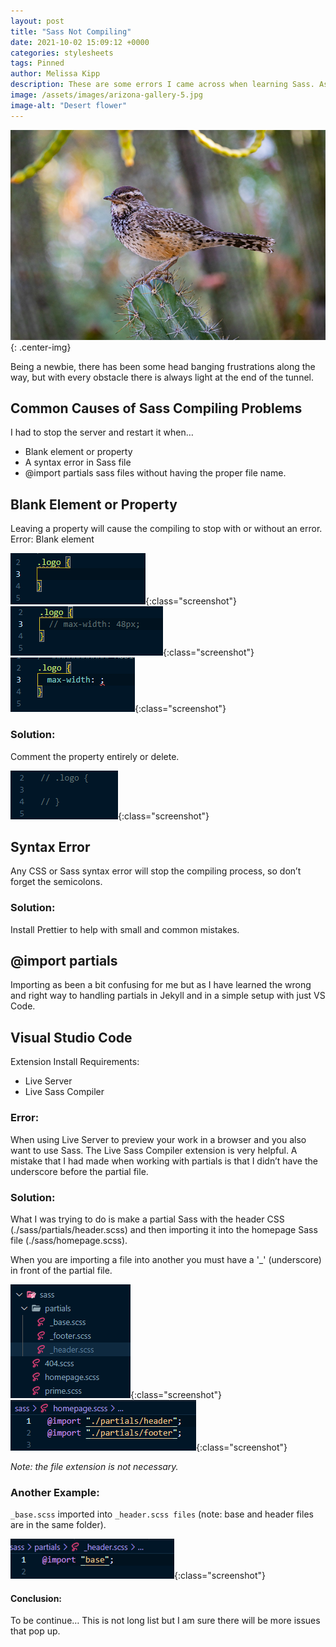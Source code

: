 ```yaml
---
layout: post
title: "Sass Not Compiling"
date: 2021-10-02 15:09:12 +0000
categories: stylesheets
tags: Pinned
author: Melissa Kipp
description: These are some errors I came across when learning Sass. As a beginner, the current list of projects that I have used Sass in development are my personal portfolio site using Jekyll and NodeJS.
image: /assets/images/arizona-gallery-5.jpg
image-alt: "Desert flower"
---
```


![desert flower](/assets/images/arizona-gallery-5.jpg){: .center-img}

Being a newbie, there has been some head banging frustrations along the way, but with every obstacle there is always light at the end of the tunnel.

## Common Causes of Sass Compiling Problems

I had to stop the server and restart it when…

- Blank element or property
- A syntax error in Sass file
- @import partials sass files without having the proper file name.

## Blank Element or Property

Leaving a property will cause the compiling to stop with or without an error.
Error:
Blank element

![Blank Elements](/assets/images/1-error-a.png){:class="screenshot"}
![Commenting out property](/assets/images/1-error-b.png){:class="screenshot"}
![Empty property](/assets/images/1-error-c.png){:class="screenshot"}

### Solution:

Comment the property entirely or delete.

![Remove or comment out entire element](/assets/images/1-solution-a.png){:class="screenshot"}

## Syntax Error

Any CSS or Sass syntax error will stop the compiling process, so don’t forget the semicolons.

### Solution:

Install Prettier to help with small and common mistakes.

## @import partials

Importing as been a bit confusing for me but as I have learned the wrong and right way to handling partials in Jekyll and in a simple setup with just VS Code.

   <!-- Read more about Jekyll and Sass setup here (add link to blog post) -->

## Visual Studio Code

Extension Install Requirements:

- Live Server
- Live Sass Compiler

### Error:

When using Live Server to preview your work in a browser and you also want to use Sass. The Live Sass Compiler extension is very helpful. A mistake that I had made when working with partials is that I didn’t have the underscore before the partial file.

### Solution:

What I was trying to do is make a partial Sass with the header CSS (./sass/partials/header.scss) and then importing it into the homepage Sass file (./sass/homepage.scss).

When you are importing a file into another you must have a '\_' (underscore) in front of the partial file.

![Jekyll Sass File Stucture](/assets/images/3-solution-a.png){:class="screenshot"}
![Importing into another file](/assets/images/3-solution-b.png){:class="screenshot"}

_Note: the file extension is not necessary._

### Another Example:

`_base.scss` imported into `_header.scss files` (note: base and header files are in the same folder).

![Imporing one file into another that are not in the same folder](/assets/images/3-solution-c.png){:class="screenshot"}

#### Conclusion:

To be continue… This is not long list but I am sure there will be more issues that pop up.
